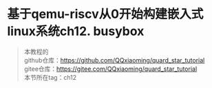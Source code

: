 # 基于qemu-riscv从0开始构建嵌入式linux系统ch12. busybox

> 本教程的<br>github仓库：https://github.com/QQxiaoming/quard_star_tutorial<br>gitee仓库：https://gitee.com/QQxiaoming/quard_star_tutorial<br>本节所在tag：ch12
